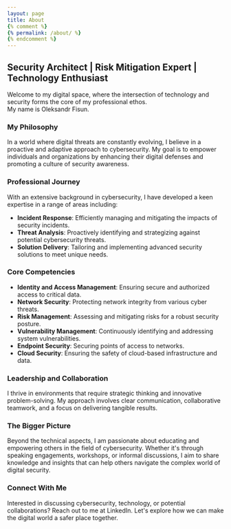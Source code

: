 ```yaml
---
layout: page
title: About
{% comment %}
{% permalink: /about/ %}
{% endcomment %}
---
```


## Security Architect | Risk Mitigation Expert | Technology Enthusiast

Welcome to my digital space, where the intersection of technology and security forms the core of my professional ethos.  
My name is Oleksandr Fisun.

### My Philosophy

In a world where digital threats are constantly evolving, I believe in a proactive and adaptive approach to cybersecurity. My goal is to empower individuals and organizations by enhancing their digital defenses and promoting a culture of security awareness.

### Professional Journey

With an extensive background in cybersecurity, I have developed a keen expertise in a range of areas including:

- **Incident Response**: Efficiently managing and mitigating the impacts of security incidents.
- **Threat Analysis**: Proactively identifying and strategizing against potential cybersecurity threats.
- **Solution Delivery**: Tailoring and implementing advanced security solutions to meet unique needs.

### Core Competencies

- **Identity and Access Management**: Ensuring secure and authorized access to critical data.
- **Network Security**: Protecting network integrity from various cyber threats.
- **Risk Management**: Assessing and mitigating risks for a robust security posture.
- **Vulnerability Management**: Continuously identifying and addressing system vulnerabilities.
- **Endpoint Security**: Securing points of access to networks.
- **Cloud Security**: Ensuring the safety of cloud-based infrastructure and data.

### Leadership and Collaboration

I thrive in environments that require strategic thinking and innovative problem-solving. My approach involves clear communication, collaborative teamwork, and a focus on delivering tangible results.

### The Bigger Picture

Beyond the technical aspects, I am passionate about educating and empowering others in the field of cybersecurity. Whether it's through speaking engagements, workshops, or informal discussions, I aim to share knowledge and insights that can help others navigate the complex world of digital security.

### Connect With Me

Interested in discussing cybersecurity, technology, or potential collaborations? Reach out to me at LinkedIn. Let's explore how we can make the digital world a safer place together.